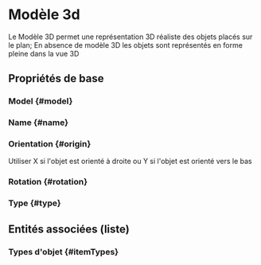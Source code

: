 # Modèle 3d

Le Modèle 3D permet une représentation 3D réaliste des objets placés sur le plan; En absence de modèle 3D les objets sont représentés en forme pleine dans la vue 3D

## Propriétés de base

### Model {#model}
        

### Name {#name}
        

### Orientation {#origin}
        
Utiliser X si l'objet est orienté à droite ou Y si l'objet est orienté vers le bas
### Rotation {#rotation}
        

### Type {#type}
        




## Entités associées (liste)

### Types d'objet {#itemTypes}
        




<!--- THIS FILE IS GENERATED PLEASE DO NOT EDIT IT DIRECTLY --->
